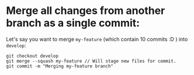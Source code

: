 # Merge all changes from another branch as a single commit:

Let's say you want to merge `my-feature` (which contain 10 commits :D ) into `develop`:

    git checkout develop
    git merge --squash my-feature // Will stage new files for commit.
    git commit -m "Merging my-feature branch"
